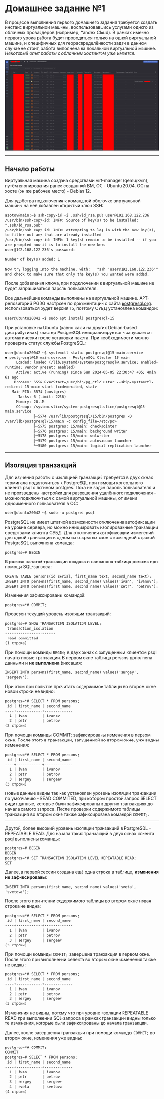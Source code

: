  
# Домашнее задание №1
В процессе выполнения первого домашнего задания требуется создать инстанс виртуальной машины, воспользовавшись услугами одного из облачных провайдеров (например, Yandex Cloud). В рамках именно первого урока работа будет проводиться только на одной виртуальной машине, и специфичных для геораспределённости задач в данном случае не стоит, работа выполнена на локальной виртуальной машине. *Некоторый опыт работы с облачным хостингом уже имеется.*

![Образец интерфейса Yandex Cloud](./yc-screenshot.png?raw=true)

---
## Начало работы
Виртуальная машина создана средствами virt-manager (qemu/kvm), путём клонирования ранее созданной ВМ, ОС - Ubuntu 20.04. ОС на хосте (он же рабочее место) - Debian 12.

Для удобства подключения к командной оболочке виртуальной машины на неё добавлен открытый ключ SSH:

```
azotov@main:~$ ssh-copy-id -i .ssh/id_rsa.pub user@192.168.122.236
/usr/bin/ssh-copy-id: INFO: Source of key(s) to be installed: ".ssh/id_rsa.pub"
/usr/bin/ssh-copy-id: INFO: attempting to log in with the new key(s), to filter out any that are already installed
/usr/bin/ssh-copy-id: INFO: 1 key(s) remain to be installed -- if you are prompted now it is to install the new keys
user@192.168.122.236's password: 

Number of key(s) added: 1

Now try logging into the machine, with:   "ssh 'user@192.168.122.236'"
and check to make sure that only the key(s) you wanted were added.
```

После добавления ключа, при подключении к виртуальной машине не будет запрашиваться пароль пользователя.

Все дальнейшие команды выполнены на виртуальной машине.
APT-репозиторий PGDG настроен по документации с сайта [postgresql.org](https://www.postgresql.org/download/linux/ubuntu/). Использоваться будет версия 15, поэтому СУБД установлена командой:

`user@ubuntu20042:~$ sudo apt install postgresql-15`

При установке на Ubuntu (равно как и на других Debian-based дистрибутивах) кластер PostgreSQL инициализируется и запускается автоматически после установки пакета. При необходимости можно проверить статус службы PostgreSQL:
```
user@ubuntu20042:~$ systemctl status postgresql@15-main.service 
● postgresql@15-main.service - PostgreSQL Cluster 15-main
     Loaded: loaded (/lib/systemd/system/postgresql@.service; enabled-runtime; vendor preset: enabled)
     Active: active (running) since Sun 2024-05-05 22:30:47 +05; 4min 6s ago
    Process: 5556 ExecStart=/usr/bin/pg_ctlcluster --skip-systemctl-redirect 15-main start (code=exited, stat>
   Main PID: 5574 (postgres)
      Tasks: 6 (limit: 2256)
     Memory: 20.1M
     CGroup: /system.slice/system-postgresql.slice/postgresql@15-main.service
             ├─5574 /usr/lib/postgresql/15/bin/postgres -D /var/lib/postgresql/15/main -c config_file=/etc/po>
             ├─5575 postgres: 15/main: checkpointer
             ├─5576 postgres: 15/main: background writer
             ├─5578 postgres: 15/main: walwriter
             ├─5579 postgres: 15/main: autovacuum launcher
             └─5580 postgres: 15/main: logical replication launcher
```
---
## Изоляция транзакций
Для изучения работы с изоляцией транзакций требуется в двух окнах терминала подключиться к PostgreSQL при помощи консольного клиента psql с логином postgres. Пока не задан пароль пользователя и не произведены настройки для разрешения удалённого подключения - можно подключиться с самой виртуальной машины, от имени одноименного пользователя в ОС:
```
user@ubuntu20042:~$ sudo -u postgres psql
```
PostgreSQL не имеет штатной возможности отключения автофиксации на уровне сервера, но можно инициировать изолированные транзакции средствами клиента СУБД. Для отключения автофиксации изменений для одной транзакции в одном из открытых окон с командной строкой PostgreSQL выполнена команда:
```
postgres=# BEGIN;
```
В рамках начатой транзакции создана и наполнена таблица persons при помощи SQL-запроса:
```
CREATE TABLE persons(id serial, first_name text, second_name text);
INSERT INTO persons(first_name, second_name) values('ivan', 'ivanov');
INSERT INTO persons(first_name, second_name) values('petr', 'petrov');
```
Изменения зафиксированы командой:
```
postgres=*# COMMIT;
```
Проверен текущий уровень изоляции транзакций:
```
postgres=# SHOW TRANSACTION ISOLATION LEVEL;
 transaction_isolation 
-----------------------
 read committed
(1 строка)
```

При помощи команды `BEGIN;` в двух окнах с запущенным клиентом psql начаты новые транзакции. В первом окне таблица persons дополнена данными и **не выполнена** фиксация:
```
INSERT INTO persons(first_name, second_name) values('sergey', 'sergeev');
```
При этом при попытке прочитать содержимое таблицы во втором окне новой строки не видно:
```
postgres=*# SELECT * FROM persons;
 id | first_name | second_name 
----+------------+-------------
  1 | ivan       | ivanov
  2 | petr       | petrov
(2 строки)
```
При помощи команды COMMIT; зафиксированы изменения в первом окне. После этого в транзакции, запущенной во втором окне, уже видны изменения:
```
postgres=*# SELECT * FROM persons;
 id | first_name | second_name 
----+------------+-------------
  1 | ivan       | ivanov
  2 | petr       | petrov
  3 | sergey     | sergeev
(3 строки)
```
Новые данные видны так как установлен уровень изоляции транзакций по умолчанию - READ COMMITED, при котором простой запрос SELECT видит данные, которые были зафиксированы в других транзакциях до начала самого запроса.
После проверки содержимого таблицы транзакция во втором окне также зафиксирована командой `COMMIT;`.

---
Другой, более высокий уровень изоляции транзакций в PostgreSQL - REPEATABLE READ. Для начала таких транзакций в двух окнах клиента psql выполнены команды:
```
postgres=# BEGIN;
BEGIN
postgres=*# SET TRANSACTION ISOLATION LEVEL REPEATABLE READ;
SET

```
Далее, в первой сессии создана ещё одна строка в таблице, **изменения не зафиксированы**:
```
INSERT INTO persons(first_name, second_name) values('sveta', 'svetova');
```
После этого при чтении содержимого таблицы во втором окне новая строка не видна:
```
postgres=*# SELECT * FROM persons;
 id | first_name | second_name 
----+------------+-------------
  1 | ivan       | ivanov
  2 | petr       | petrov
  3 | sergey     | sergeev
(3 строки)
```
При помощи команды `COMMIT;` завершена транзакция в первом окне. После этого при выполнении селекта во втором окне изменения также не видны:
```
postgres=*# SELECT * FROM persons;
 id | first_name | second_name 
----+------------+-------------
  1 | ivan       | ivanov
  2 | petr       | petrov
  3 | sergey     | sergeev
(3 строки)
```
Изменения не видны, потому что при уровне изоляции REPEATABLE READ при выполнении SQL-запроса в рамках транзакции видны только те изменения, которые были зафиксированы до начала транзакции.

Далее, после завершения транзакции при помощи команды `COMMIT;` во втором окне, изменения уже видны:
```
postgres=*# COMMIT;
COMMIT
postgres=# SELECT * FROM persons;
 id | first_name | second_name 
----+------------+-------------
  1 | ivan       | ivanov
  2 | petr       | petrov
  3 | sergey     | sergeev
  4 | sveta      | svetova
(4 строки)
```
